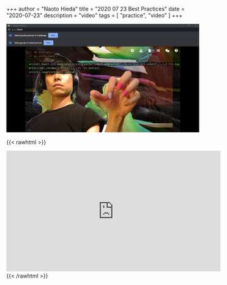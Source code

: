 +++
author = "Naoto Hieda"
title = "2020 07 23 Best Practices"
date = "2020-07-23"
description = "video"
tags = [ "practice", "video" ]
+++

![](/images/2020-07-23-best-practices.png)

{{< rawhtml >}}
<div class="youtube-container">
<iframe class="youtube-video" width="560" height="315" src="https://www.youtube.com/embed/9xTrIdkRbmw" frameborder="0" allow="accelerometer; autoplay; encrypted-media; gyroscope; picture-in-picture" allowfullscreen></iframe>
</div>
{{< /rawhtml >}}

